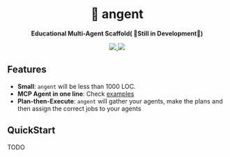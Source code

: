 <div align="center">
  <h1>🐜 angent</h1>
  <p><strong>Educational Multi-Agent Scaffold( 🚧Still in Development🚧)</strong></p>
  <p>
    <a href="https://pypi.org/project/angent/" > 
    	<img src="https://img.shields.io/badge/python->=3.11-blue">
    </a>
    <a href="https://pypi.org/project/angent/">
      <img src="https://img.shields.io/pypi/v/angent.svg">
    </a>
  </p>
</div>




## Features

- **Small**: `angent` will be less than 1000 LOC.
- **MCP Agent in one line**: Check [examples](./examples)
- **Plan-then-Execute**: `angent` will gather your agents, make the plans and then assign the correct jobs to your agents



## QuickStart

TODO
